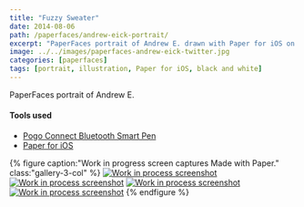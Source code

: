 ```yaml
---
title: "Fuzzy Sweater"
date: 2014-08-06
path: /paperfaces/andrew-eick-portrait/
excerpt: "PaperFaces portrait of Andrew E. drawn with Paper for iOS on an iPad."
image: ../../images/paperfaces-andrew-eick-twitter.jpg
categories: [paperfaces]
tags: [portrait, illustration, Paper for iOS, black and white]
---
```


PaperFaces portrait of Andrew E.

#### Tools used

- [Pogo Connect Bluetooth Smart Pen](https://www.amazon.com/gp/product/B009K448L4/ref=as_li_ss_tl?ie=UTF8&camp=1789&creative=390957&creativeASIN=B009K448L4&linkCode=as2&tag=mademist-20)
- [Paper for iOS](https://paper.bywetransfer.com/)

{% figure caption:"Work in progress screen captures Made with Paper." class:"gallery-3-col" %}
[![Work in process screenshot](../../images/paperfaces-andrew-eick-process-1-600.jpg)](../../images/paperfaces-andrew-eick-process-1-lg.jpg) [![Work in process screenshot](../../images/paperfaces-andrew-eick-process-2-600.jpg)](../../images/paperfaces-andrew-eick-process-2-lg.jpg) [![Work in process screenshot](../../images/paperfaces-andrew-eick-process-3-600.jpg)](../../images/paperfaces-andrew-eick-process-3-lg.jpg) [![Work in process screenshot](../../images/paperfaces-andrew-eick-process-4-600.jpg)](../../images/paperfaces-andrew-eick-process-4-lg.jpg)
{% endfigure %}
